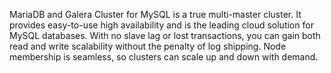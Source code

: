 MariaDB and Galera Cluster for MySQL is a true multi-master cluster.
It provides easy-to-use high availability and is the leading cloud
solution for MySQL databases. With no slave lag or lost transactions, you can 
gain both read and write scalability without the penalty of log shipping.
Node membership is seamless, so clusters can scale up and down with
demand.
